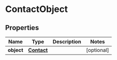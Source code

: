 
# ContactObject

## Properties
Name | Type | Description | Notes
------------ | ------------- | ------------- | -------------
**object** | [**Contact**](Contact.md) |  |  [optional]



